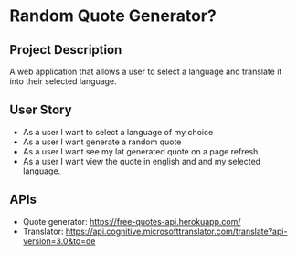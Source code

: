 # Random Quote Generator?

## Project Description

A web application that allows a user to select a language and translate it into their selected language.

## User Story

- As a user I want to select a language of my choice
- As a user I want generate a random quote
- As a user I want see my lat generated quote on a page refresh
- As a user I want view the quote in english and and my selected language.

## APIs

- Quote generator: https://free-quotes-api.herokuapp.com/
- Translator: https://api.cognitive.microsofttranslator.com/translate?api-version=3.0&to=de
